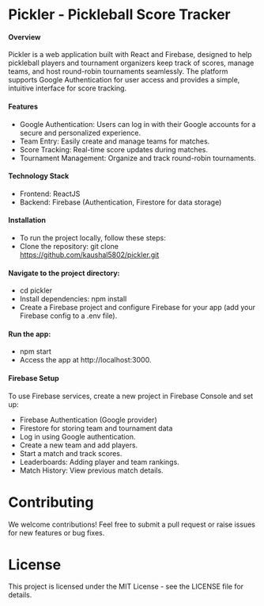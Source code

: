 # Pickler - Pickleball Score Tracker

#### Overview
Pickler is a web application built with React and Firebase, designed to help pickleball players and tournament organizers keep track of scores, manage teams, and host round-robin tournaments seamlessly. The platform supports Google Authentication for user access and provides a simple, intuitive interface for score tracking.

#### Features
- Google Authentication: Users can log in with their Google accounts for a secure and personalized experience.
- Team Entry: Easily create and manage teams for matches.
- Score Tracking: Real-time score updates during matches.
- Tournament Management: Organize and track round-robin tournaments.

#### Technology Stack
- Frontend: ReactJS 
- Backend: Firebase (Authentication, Firestore for data storage)

#### Installation
- To run the project locally, follow these steps:
- Clone the repository: git clone https://github.com/kaushal5802/pickler.git

#### Navigate to the project directory:
- cd pickler
- Install dependencies: npm install
- Create a Firebase project and configure Firebase for your app (add your Firebase config to a .env file).

#### Run the app:
- npm start
- Access the app at http://localhost:3000.

#### Firebase Setup
To use Firebase services, create a new project in Firebase Console and set up:
- Firebase Authentication (Google provider)
- Firestore for storing team and tournament data
- Log in using Google authentication.
- Create a new team and add players.
- Start a match and track scores.
- Leaderboards: Adding player and team rankings.
- Match History: View previous match details.

# Contributing
We welcome contributions! Feel free to submit a pull request or raise issues for new features or bug fixes.

# License
This project is licensed under the MIT License - see the LICENSE file for details.
